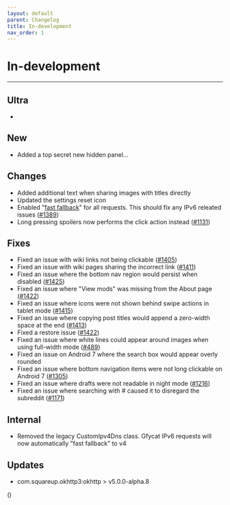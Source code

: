 ```yaml
---
layout: default
parent: Changelog
title: In-development
nav_order: 1
---
```


# In-development

----------

## Ultra
- 

## New
- Added a top secret new hidden panel...

## Changes
- Added additional text when sharing images with titles directly
- Updated the settings reset icon
- Enabled "[fast fallback](https://old.reddit.com/r/RedditEng/comments/v1upr8/ipv6_support_on_android/)" for all requests. This should fix any IPv6 releated issues ([#1389](https://github.com/laurencedawson/sync-for-reddit/issues/1389))
- Long pressing spoilers now performs the click action instead ([#1131](https://github.com/laurencedawson/sync-for-reddit/issues/1131))

## Fixes
- Fixed an issue with wiki links not being clickable ([#1405](https://github.com/laurencedawson/sync-for-reddit/issues/1405))
- Fixed an issue with wiki pages sharing the incorrect link ([#1411](https://github.com/laurencedawson/sync-for-reddit/issues/1411))
- Fixed an issue where the bottom nav region would persist when disabled ([#1425](https://github.com/laurencedawson/sync-for-reddit/issues/1425))
- Fixed an issue where "View mods" was missing from the About page ([#1422](https://github.com/laurencedawson/sync-for-reddit/issues/1422))
- Fixed an issue where icons were not shown behind swipe actions in tablet mode  ([#1415](https://github.com/laurencedawson/sync-for-reddit/issues/1415))
- Fixed an issue where copying post titles would append a zero-width space at the end ([#1413](https://github.com/laurencedawson/sync-for-reddit/issues/1413))
- Fixed a restore issue ([#1422](https://github.com/laurencedawson/sync-for-reddit/issues/1422))
- Fixed an issue where white lines could appear around images when using full-width mode ([#489](https://github.com/laurencedawson/sync-for-reddit/issues/489))
- Fixed an issue on Android 7 where the search box would appear overly rounded
- Fixed an issue where bottom navigation items were not long clickable on Android 7 ([#1305](https://github.com/laurencedawson/sync-for-reddit/issues/1305))
- Fixed an issue where drafts were not readable in night mode ([#1216](https://github.com/laurencedawson/sync-for-reddit/issues/1216))
- Fixed an issue where searching with # caused it to disregard the subreddit ([#1171](https://github.com/laurencedawson/sync-for-reddit/issues/1171))

## Internal
- Removed the legacy CustomIpv4Dns class. Gfycat IPv6 requests will now automatically "fast fallback" to v4

## Updates 
- com.squareup.okhttp3:okhttp > v5.0.0-alpha.8

([]())